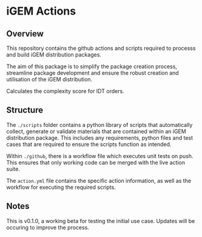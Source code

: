# iGEM Actions 

## Overview

This repository contains the github actions and scripts required to processs and build iGEM distribution packages.

The aim of this package is to simplify the package creation process, streamline package development and ensure the robust creation and utilisation of the iGEM distribution.  

Calculates the complexity score for IDT orders.

## Structure 

The `./scripts` folder contains a python library of scripts that automatically collect, generate or validate materials that are contained within an iGEM distribution package. This includes any requirements, python files and test cases that are required to ensure the scripts function as intended. 

Within `./github`, there is a workflow file which executes unit tests on push. This ensures that only working code can be merged with the live action suite. 

The `action.yml` file contains the specific action information, as well as the workflow for executing the required scripts. 

## Notes

This is v0.1.0, a working beta for testing the initial use case. Updates will be occuring to improve the process.


